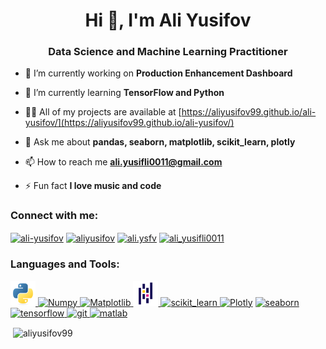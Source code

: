 <h1 align="center">Hi 👋, I'm Ali Yusifov</h1>
<h3 align="center">Data Science and Machine Learning Practitioner</h3>

- 🔭 I’m currently working on **Production Enhancement Dashboard**

- 🌱 I’m currently learning **TensorFlow and Python**

- 👨‍💻 All of my projects are available at [https://aliyusifov99.github.io/ali-yusifov/](https://aliyusifov99.github.io/ali-yusifov/)

- 💬 Ask me about **pandas, seaborn, matplotlib, scikit_learn, plotly**

- 📫 How to reach me **ali.yusifli0011@gmail.com**

- ⚡ Fun fact **I love music and code**

<h3 align="left">Connect with me:</h3>
<p align="left">
<a href="https://linkedin.com/in/ali-yusifov" target="blank"><img align="center" src="https://raw.githubusercontent.com/rahuldkjain/github-profile-readme-generator/master/src/images/icons/Social/linked-in-alt.svg" alt="ali-yusifov" height="30" width="40" /></a>
<a href="https://kaggle.com/aliyusifov" target="blank"><img align="center" src="https://raw.githubusercontent.com/rahuldkjain/github-profile-readme-generator/master/src/images/icons/Social/kaggle.svg" alt="aliyusifov" height="30" width="40" /></a>
<a href="https://fb.com/ali.ysfv" target="blank"><img align="center" src="https://raw.githubusercontent.com/rahuldkjain/github-profile-readme-generator/master/src/images/icons/Social/facebook.svg" alt="ali.ysfv" height="30" width="40" /></a>
<a href="https://www.hackerrank.com/ali_yusifli0011" target="blank"><img align="center" src="https://raw.githubusercontent.com/rahuldkjain/github-profile-readme-generator/master/src/images/icons/Social/hackerrank.svg" alt="ali_yusifli0011" height="30" width="40" /></a>
</p>

<h3 align="left">Languages and Tools:</h3>
<p align="left">   </a> <a href="https://www.python.org" target="_blank" rel="noreferrer"> <img src="https://raw.githubusercontent.com/devicons/devicon/master/icons/python/python-original.svg" alt="python" width="40" height="40"/>
<a href="https://numpy.org/" target="_blank" rel="noreferrer"> <img src="https://user-images.githubusercontent.com/67586773/105040771-43887300-5a88-11eb-9f01-bee100b9ef22.png" alt="Numpy" width="40" height="40"/><a href="https://matplotlib.org/" target="_blank" rel="noreferrer"> <img src="https://upload.wikimedia.org/wikipedia/commons/thumb/0/01/Created_with_Matplotlib-logo.svg/1024px-Created_with_Matplotlib-logo.svg.png" alt="Matplotlib" width="40" height="40"/><a href="https://pandas.pydata.org/" target="_blank" rel="noreferrer"> <img src="https://raw.githubusercontent.com/devicons/devicon/2ae2a900d2f041da66e950e4d48052658d850630/icons/pandas/pandas-original.svg" alt="pandas" width="40" height="40"/>  </a> <a href="https://scikit-learn.org/" target="_blank" rel="noreferrer"> <img src="https://upload.wikimedia.org/wikipedia/commons/0/05/Scikit_learn_logo_small.svg" alt="scikit_learn" width="40" height="40"/></a><a href="https://plotly.com/" target="_blank" rel="noreferrer"> <img src="https://res.cloudinary.com/crunchbase-production/image/upload/c_lpad,f_auto,q_auto:eco,dpr_1/wgshctk7kjdxl6omgwra" alt="Plotly" width="40" height="40"/></a> <a href="https://seaborn.pydata.org/" target="_blank" rel="noreferrer"> <img src="https://seaborn.pydata.org/_images/logo-mark-lightbg.svg" alt="seaborn" width="40" height="40"/> 
</a> <a href="https://www.tensorflow.org" target="_blank" rel="noreferrer"> <img src="https://www.vectorlogo.zone/logos/tensorflow/tensorflow-icon.svg" alt="tensorflow" width="40" height="40"/><a href="https://git-scm.com/" target="_blank" rel="noreferrer"> <img src="https://www.vectorlogo.zone/logos/git-scm/git-scm-icon.svg" alt="git" width="40" height="40"/> 
</a><a href="https://www.mathworks.com/" target="_blank" rel="noreferrer"> <img src="https://upload.wikimedia.org/wikipedia/commons/2/21/Matlab_Logo.png" alt="matlab" width="40" height="40"/> </a></p>


<p>&nbsp;<img align="center" src="https://github-readme-stats.vercel.app/api?username=aliyusifov99&show_icons=true&locale=en" alt="aliyusifov99" /></p>
